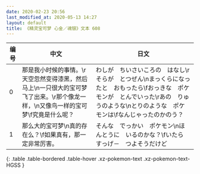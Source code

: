 ```yaml
---
date: 2020-02-23 20:56
last_modified_at: 2020-05-13 14:27
layout: default
title: 《精灵宝可梦 心金／魂银》文本 608
---
```

| 编号 | 中文 | 日文 |
| ---- | ---- | ---- |
| 0 | 那是我小时候的事情。\r天空忽然变得漆黑，然后马上\n一只很大的宝可梦飞了出来。\r那个像龙一样，\n又像鸟一样的宝可梦\f究竟是什么呢？ | わしが　ちいさいころの　はなし\rそらが　とつぜん\nまっくらになったと　おもったら\fおっきな　ポケモンが　とんでいった\rあの　りゅうのような\nとりのような　ポケモンは\fなんじゃったのかのう？ |
| 1 | 那么大的宝可梦\n真的存在么？\f如果真有，那一定非常厉害。 | そんな　でっかい　ポケモン\nほんとうに　いるのかな？\fいたら　すっげ－　つよそうだけど |
{: .table .table-bordered .table-hover .xz-pokemon-text .xz-pokemon-text-HGSS }